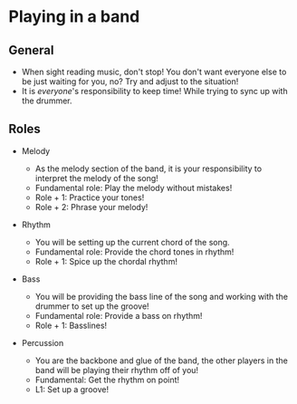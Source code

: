 # Playing in a band
## General
- When sight reading music, don't stop! You don't want everyone else to be just waiting for you, no? Try and adjust to the situation!
- It is *everyone*'s responsibility to keep time! While trying to sync up with the drummer.

## Roles
- Melody
    - As the melody section of the band, it is your responsibility to interpret the melody of the song!
    - Fundamental role: Play the melody without mistakes! 
    - Role + 1: Practice your tones! 
    - Role + 2: Phrase your melody!

- Rhythm
    - You will be setting up the current chord of the song.
    - Fundamental role: Provide the chord tones in rhythm! 
    - Role + 1: Spice up the chordal rhythm!

- Bass
    - You will be providing the bass line of the song and working with the drummer to set up the groove!
    - Fundamental role: Provide a bass on rhythm!
    - Role + 1: Basslines!

- Percussion
    - You are the backbone and glue of the band, the other players in the band will be playing their rhythm off of you! 
    - Fundamental: Get the rhythm on point! 
    - L1: Set up a groove!

